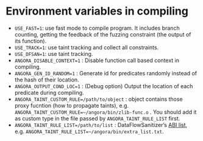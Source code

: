 # Environment variables in compiling

- `USE_FAST=1`: use fast mode to compile program. It includes branch counting, getting the feedback of the fuzzing constraint (the output of its function).
- `USE_TRACK=1`: use taint tracking and collect all constraints.
- `USE_DFSAN=1`: use taint tracking.
- `ANGORA_DISABLE_CONTEXT=1` : Disable function call based context in compiling.
- `ANGORA_GEN_ID_RANDOM=1` : Generate id for predicates randomly instead of the hash of their location.
- `ANGORA_OUTPUT_COND_LOC=1` : (Debug option) Output the location of each predicate during compiling.
- `ANGORA_TAINT_CUSTOM_RULE=/path/to/object` : object contains those proxy fucntion (how to propagate taints), e.g. `ANGORA_TAINT_CUSTOM_RULE=~/angora/bin/zlib-func.o` . You should add it as custom type in the file passed by `ANGORA_TAINT_RULE_LIST` first.
- `ANGORA_TAINT_RULE_LIST=/path/to/list` : DataFlowSanitizer’s [ABI list](https://clang.llvm.org/docs/DataFlowSanitizer.html), e.g. `ANGORA_TAINT_RULE_LIST=~/angora/bin/extra_list.txt`.
